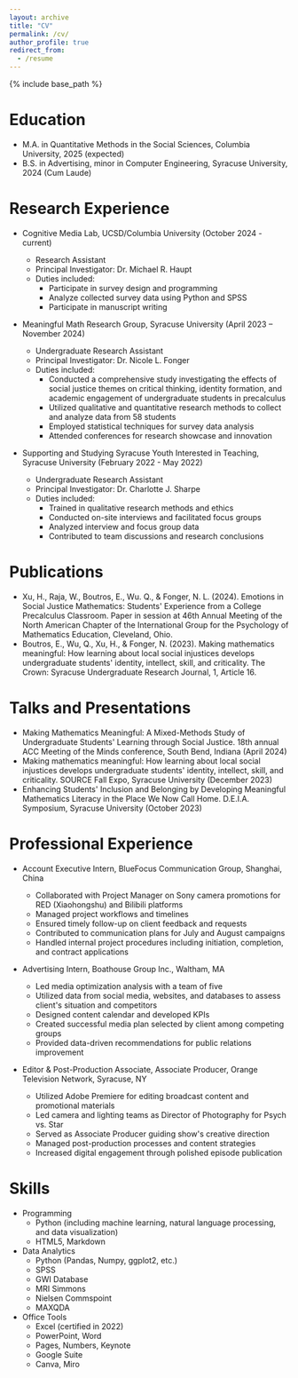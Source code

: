 ```yaml
---
layout: archive
title: "CV"
permalink: /cv/
author_profile: true
redirect_from:
  - /resume
---
```


{% include base_path %}

Education
======
* M.A. in Quantitative Methods in the Social Sciences, Columbia University, 2025 (expected)
* B.S. in Advertising, minor in Computer Engineering, Syracuse University, 2024 (Cum Laude)

Research Experience
======
* Cognitive Media Lab, UCSD/Columbia University (October 2024 - current)
  * Research Assistant
  * Principal Investigator: Dr. Michael R. Haupt
  * Duties included:
    * Participate in survey design and programming
    * Analyze collected survey data using Python and SPSS
    * Participate in manuscript writing

* Meaningful Math Research Group, Syracuse University (April 2023 – November 2024)
  * Undergraduate Research Assistant
  * Principal Investigator: Dr. Nicole L. Fonger
  * Duties included:
    * Conducted a comprehensive study investigating the effects of social justice themes on critical thinking, identity formation, and academic engagement of undergraduate students in precalculus
    * Utilized qualitative and quantitative research methods to collect and analyze data from 58 students
    * Employed statistical techniques for survey data analysis
    * Attended conferences for research showcase and innovation

* Supporting and Studying Syracuse Youth Interested in Teaching, Syracuse University (February 2022 - May 2022)
  * Undergraduate Research Assistant
  * Principal Investigator: Dr. Charlotte J. Sharpe
  * Duties included:
    * Trained in qualitative research methods and ethics
    * Conducted on-site interviews and facilitated focus groups
    * Analyzed interview and focus group data
    * Contributed to team discussions and research conclusions

Publications
======
* Xu, H., Raja, W., Boutros, E., Wu. Q., & Fonger, N. L. (2024). Emotions in Social Justice Mathematics: Students' Experience from a College Precalculus Classroom. Paper in session at 46th Annual Meeting of the North American Chapter of the International Group for the Psychology of Mathematics Education, Cleveland, Ohio.
* Boutros, E., Wu, Q., Xu, H., & Fonger, N. (2023). Making mathematics meaningful: How learning about local social injustices develops undergraduate students' identity, intellect, skill, and criticality. The Crown: Syracuse Undergraduate Research Journal, 1, Article 16.

Talks and Presentations
======
* Making Mathematics Meaningful: A Mixed-Methods Study of Undergraduate Students' Learning through Social Justice. 18th annual ACC Meeting of the Minds conference, South Bend, Indiana (April 2024)
* Making mathematics meaningful: How learning about local social injustices develops undergraduate students' identity, intellect, skill, and criticality. SOURCE Fall Expo, Syracuse University (December 2023)
* Enhancing Students' Inclusion and Belonging by Developing Meaningful Mathematics Literacy in the Place We Now Call Home. D.E.I.A. Symposium, Syracuse University (October 2023)

Professional Experience
======
* Account Executive Intern, BlueFocus Communication Group, Shanghai, China
  * Collaborated with Project Manager on Sony camera promotions for RED (Xiaohongshu) and Bilibili platforms
  * Managed project workflows and timelines
  * Ensured timely follow-up on client feedback and requests
  * Contributed to communication plans for July and August campaigns
  * Handled internal project procedures including initiation, completion, and contract applications

* Advertising Intern, Boathouse Group Inc., Waltham, MA
  * Led media optimization analysis with a team of five
  * Utilized data from social media, websites, and databases to assess client's situation and competitors
  * Designed content calendar and developed KPIs
  * Created successful media plan selected by client among competing groups
  * Provided data-driven recommendations for public relations improvement

* Editor & Post-Production Associate, Associate Producer, Orange Television Network, Syracuse, NY
  * Utilized Adobe Premiere for editing broadcast content and promotional materials
  * Led camera and lighting teams as Director of Photography for Psych vs. Star
  * Served as Associate Producer guiding show's creative direction
  * Managed post-production processes and content strategies
  * Increased digital engagement through polished episode publication

Skills
======
* Programming
  * Python (including machine learning, natural language processing, and data visualization)
  * HTML5, Markdown
* Data Analytics
  * Python (Pandas, Numpy, ggplot2, etc.)
  * SPSS
  * GWI Database
  * MRI Simmons
  * Nielsen Commspoint
  * MAXQDA
* Office Tools
  * Excel (certified in 2022)
  * PowerPoint, Word
  * Pages, Numbers, Keynote
  * Google Suite
  * Canva, Miro